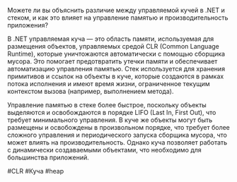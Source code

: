 Можете ли вы объяснить различие между управляемой кучей в .NET и стеком, и как это влияет на управление памятью и производительность приложения?

В .NET управляемая куча — это область памяти, используемая для размещения объектов, управляемых средой CLR (Common Language Runtime), которые уничтожаются автоматически с помощью сборщика мусора. Это помогает предотвратить утечки памяти и обеспечивает автоматизацию управления памятью. Стек используется для хранения примитивов и ссылок на объекты в куче, которые создаются в рамках потока исполнения и имеют время жизни, ограниченное текущим контекстом вызова (например, выполнением метода).

Управление памятью в стеке более быстрое, поскольку объекты выделяются и освобождаются в порядке LIFO (Last In, First Out), что требует минимального управления. В куче же объекты могут быть размещены и освобождены в произвольном порядке, что требует более сложного управления и периодического запуска сборщика мусора, что может влиять на производительность. Однако куча позволяет работать с динамически создаваемыми объектами, что необходимо для большинства приложений.

#CLR #Куча #heap
